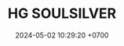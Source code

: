 ---
layout: teamCard
permalink: /team/:title.html
categories: LA2024JN  LIN2 LIN3 LIN8 LIN9
maincover: /assets/logos/BDLF.png
puntosLJMAYO24:
date: 2024-05-02 10:29:20 +0700
title: HG SOULSILVER
tag: johto042024
color: black
puntosLJ202404: 12
grupo: sur
background: '#F16C38'
cover: /assets/ver.png
team: HG-SOULSILVER
ID: HGSS
status: <i class="fa-soLINd fa-check"></i>
#PARTIDO 1
puntos: 0
pj: 1
pt1: 0
pt2: 0
pt3: 0
pt4: 0
pt5: 0
pt6: 0
pt7: 0
pt8: 0
pt9: 0
pt10: 0
pt11: 0
j1: RONDA 1
p1: GOLD S
pp1: HGSS
r1: 
bg1: rock
rr1: 
#PARTIDO 2
j2: RONDA 2
p2: HGSS
pp2: P1
bg2: rock
r2: 0
rr2: 4 
#PARTIDO 3
j3: RONDA 3
p3: HGSS
pp3: SSI
bg3: rock
r3: 
rr3:
#PARTIDO 4
j4: RONDA 4
p4: IL
pp4: HGSS
bg4: rock
r4: 
rr4:
#PARTIDO 5
j5: RONDA 5
p5: GOD G
pp5: HGSS
bg5: rock
r5: 
rr5:
#PARTIDO 6
j6: RONDA 6
p6: GOLD V
pp6: HGSS
bg6: rock
r6: 
rr6: 
#PARTIDO 7
j7: RONDA 7
p7: HGHG
pp7: HGSS
bg7: rock
r7: 
rr7:
#PARTIDO 8
j8: RONDA 8
p8:  HGSS
pp8: RN
bg8: rock
rr8: 
r8: 
#PARTIDO 9
j9: RONDA 9
p9:  HGSS
pp9: TSF
bg9: rock
r9: 
rr9: 
#PARTIDO 10
j10: RONDA 10
p10: BNT
pp10: HGSS
bg10: rock
r10: 
rr10:
#PARTIDO 11
j11: RONDA 11
p11: GOD O
pp11: HGSS
bg11: rock
r11: 
rr11:
stream: <i class="fa-brands fa-twitch text-white"></i>
dia: 20
hora: '21:10'
---